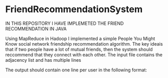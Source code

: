 # FriendRecommendationSystem

IN THIS REPOSITORY I HAVE IMPLEMETED THE FRIEND RECOMMENDATION IN JAVA

Using MapReduce in Hadoop I implemented a simple People You Might Know social network friendship recommendation algorithm. 
The key ideais that if two people have a lot of mutual friends, then the system should reccommend that they connect with each other.
The input file contains the adjacency list and has multiple lines



The  output  should  contain  one  line  per  user  in  the  following  format:
<User><TAB><Recommendations>
